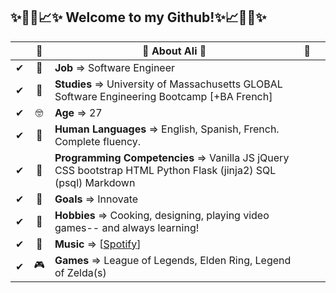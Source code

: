 ﻿
## ✨📌📍📈✨ Welcome to my Github!✨📈📍📌✨



<!-- 🎆About Me🎆
----------------->

|    |🎀|   🎀 About Ali 🎀   |🎀|   |
| --- |   :----: | --- |:----| --- |
|✔|🤑 | **Job**  => Software Engineer|||
|✔|🧐| **Studies** => University of Massachusetts GLOBAL Software Engineering Bootcamp [+BA French]|||
|✔|🤓|**Age** => 27|||
|✔|👻|**Human Languages** => English, Spanish, French. Complete fluency.|||
|✔|👾|**Programming Competencies** => Vanilla JS jQuery CSS bootstrap HTML Python Flask (jinja2) SQL (psql) Markdown|||
|✔|🥅|**Goals** => Innovate |||
|✔|🧩|**Hobbies** => Cooking, designing, playing video games-- and always learning!|||
|✔|🎵|**Music** => [[Spotify](https://open.spotify.com/user/woodenchimp?si=cc55d2e714184924)]|||
|✔|🎮|**Games** => League of Legends, Elden Ring, Legend of Zelda(s)   |||


<!--- 🤑 **Job** > Licensed Insurance Agent, aspiring dev!
- 🧐 **Studies** > BA in French, English minor. Current UMASS Global Software Engineering program student!
- 🤓 **Age** > 27
- 👻 **Human Languages** > English, Spanish, French. Complete fluency.
- 👾 **Programming Languages** > Vanilla JS jQuery CSS bootstrap HTML Python Flask (jinja2) SQL (psql) Markdown
- 🥅 **Goals** > Become a full-time software engineer! Develop marketable, scaleable Ecommerce solutions.
- 🧩 **Hobbies** > Cooking, designing, playing video games-- and always learning!
- 🎵 **Music** > [[Spotify](https://open.spotify.com/user/woodenchimp?si=cc55d2e714184924)]
- 🎮 **Games** > League of Legends, Elden Ring-->
